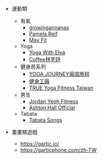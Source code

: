 
- 運動類
    - 有氧
        - [growingannanas](https://www.youtube.com/c/growingannanas)
        - [Pamela Reif](https://www.youtube.com/user/PamelaRf1)
        - [May Fit](https://www.youtube.com/channel/UCxGeKqFaKqpzkuFNGCFjcuA)
    - Yoga
        - [Yoga With Elva](https://youtube.com/c/YogaWithElv)
        - [Coffee林芊妤](https://www.youtube.com/channel/UCxCZqbizSsnntlz6w0fN8hA)
    - 健身房系列
        - [YOGA JOURNEY瑜珈旅程](https://www.youtube.com/channel/UC_OBb27LpbKtmEJ40s0Zz_A)
        - [健身工廠](https://www.youtube.com/channel/UCHBqtT3GGCJy_VGC8oY-QlQ/featured)
        - [TRUE Yoga Fitness Taiwan](https://www.youtube.com/channel/UCl9iURq7EfAcddkutZY4xEw)
    - 男生
        - [Jordan Yeoh Fitness](https://www.youtube.com/user/jordanyeohfitness)
        - [Ashton Hall Official](https://www.youtube.com/channel/UCq9DI1Mv2m-bCNL3tsTYRaw)
    - Tabata
        - [Tabata Songs](https://www.youtube.com/c/TabataSongs/videos)

- 畫畫類遊戲 
    - https://gartic.io/
    - https://garticphone.com/zh-TW
